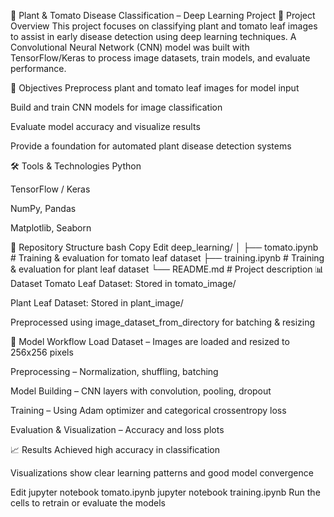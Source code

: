 
🌱 Plant & Tomato Disease Classification – Deep Learning Project
📌 Project Overview
This project focuses on classifying plant and tomato leaf images to assist in early disease detection using deep learning techniques.
A Convolutional Neural Network (CNN) model was built with TensorFlow/Keras to process image datasets, train models, and evaluate performance.

🎯 Objectives
Preprocess plant and tomato leaf images for model input

Build and train CNN models for image classification

Evaluate model accuracy and visualize results

Provide a foundation for automated plant disease detection systems

🛠 Tools & Technologies
Python

TensorFlow / Keras

NumPy, Pandas

Matplotlib, Seaborn

📂 Repository Structure
bash
Copy
Edit
deep_learning/
│
├── tomato.ipynb       # Training & evaluation for tomato leaf dataset
├── training.ipynb     # Training & evaluation for plant leaf dataset
└── README.md          # Project description
📊 Dataset
Tomato Leaf Dataset: Stored in tomato_image/

Plant Leaf Dataset: Stored in plant_image/

Preprocessed using image_dataset_from_directory for batching & resizing

🚀 Model Workflow
Load Dataset – Images are loaded and resized to 256x256 pixels

Preprocessing – Normalization, shuffling, batching

Model Building – CNN layers with convolution, pooling, dropout

Training – Using Adam optimizer and categorical crossentropy loss

Evaluation & Visualization – Accuracy and loss plots

📈 Results
Achieved high accuracy in classification

Visualizations show clear learning patterns and good model convergence


Edit
jupyter notebook tomato.ipynb
jupyter notebook training.ipynb
Run the cells to retrain or evaluate the models


